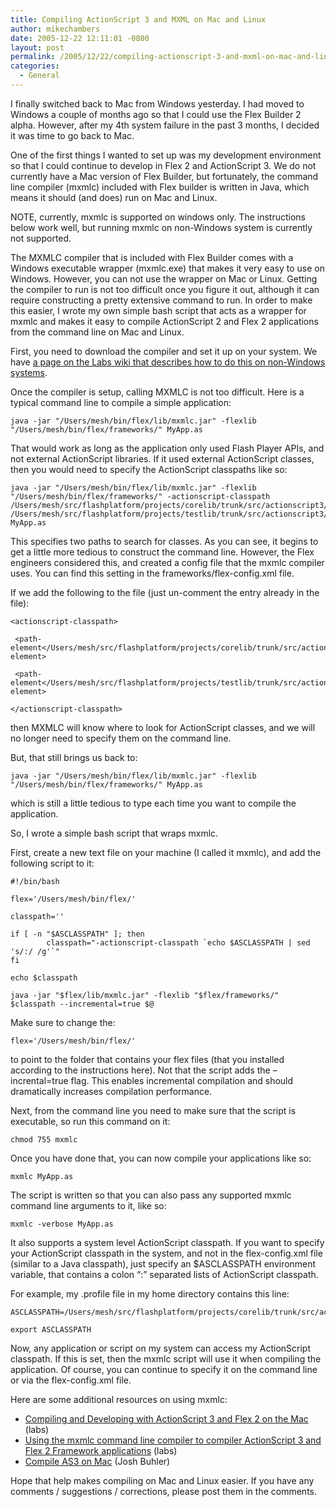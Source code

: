 ```yaml
---
title: Compiling ActionScript 3 and MXML on Mac and Linux
author: mikechambers
date: 2005-12-22 12:11:01 -0800
layout: post
permalink: /2005/12/22/compiling-actionscript-3-and-mxml-on-mac-and-linux/
categories:
  - General
---
```



I finally switched back to Mac from Windows yesterday. I had moved to Windows a couple of months ago so that I could use the Flex Builder 2 alpha. However, after my 4th system failure in the past 3 months, I decided it was time to go back to Mac.

One of the first things I wanted to set up was my development environment so that I could continue to develop in Flex 2 and ActionScript 3. We do not currently have a Mac version of Flex Builder, but fortunately, the command line compiler (mxmlc) included with Flex builder is written in Java, which means it should (and does) run on Mac and Linux.  
<!--more-->

  
NOTE, currently, mxmlc is supported on windows only. The instructions below work well, but running mxmlc on non-Windows system is currently not supported.

The MXMLC compiler that is included with Flex Builder comes with a Windows executable wrapper (mxmlc.exe) that makes it very easy to use on Windows. However, you can not use the wrapper on Mac or Linux. Getting the compiler to run is not too difficult once you figure it out, although it can require constructing a pretty extensive command to run. In order to make this easier, I wrote my own simple bash script that acts as a wrapper for mxmlc and makes it easy to compile ActionScript 2 and Flex 2 applications from the command line on Mac and Linux.

First, you need to download the compiler and set it up on your system. We have [a page on the Labs wiki that describes how to do this on non-Windows systems][1].

Once the compiler is setup, calling MXMLC is not too difficult. Here is a typical command line to compile a simple application:

    java -jar "/Users/mesh/bin/flex/lib/mxmlc.jar" -flexlib "/Users/mesh/bin/flex/frameworks/" MyApp.as

That would work as long as the application only used Flash Player APIs, and not external ActionScript libraries. If it used external ActionScript classes, then you would need to specify the ActionScript classpaths like so:

    java -jar "/Users/mesh/bin/flex/lib/mxmlc.jar" -flexlib "/Users/mesh/bin/flex/frameworks/" -actionscript-classpath /Users/mesh/src/flashplatform/projects/corelib/trunk/src/actionscript3/ /Users/mesh/src/flashplatform/projects/testlib/trunk/src/actionscript3/ MyApp.as

This specifies two paths to search for classes. As you can see, it begins to get a little more tedious to construct the command line. However, the Flex engineers considered this, and created a config file that the mxmlc compiler uses. You can find this setting in the frameworks/flex-config.xml file. 

If we add the following to the file (just un-comment the entry already in the file):

    <actionscript-classpath>
    
     <path-element</Users/mesh/src/flashplatform/projects/corelib/trunk/src/actionscript3/</path-element>
    
     <path-element</Users/mesh/src/flashplatform/projects/testlib/trunk/src/actionscript3/</path-element>       
    
    </actionscript-classpath>

then MXMLC will know where to look for ActionScript classes, and we will no longer need to specify them on the command line.

But, that still brings us back to:

    java -jar "/Users/mesh/bin/flex/lib/mxmlc.jar" -flexlib "/Users/mesh/bin/flex/frameworks/" MyApp.as

which is still a little tedious to type each time you want to compile the application.

So, I wrote a simple bash script that wraps mxmlc. 

First, create a new text file on your machine (I called it mxmlc), and add the following script to it:

    #!/bin/bash
    
    flex='/Users/mesh/bin/flex/'
    
    classpath=''
    
    if [ -n "$ASCLASSPATH" ]; then
            classpath="-actionscript-classpath `echo $ASCLASSPATH | sed 's/:/ /g'`"
    fi
    
    echo $classpath
    
    java -jar "$flex/lib/mxmlc.jar" -flexlib "$flex/frameworks/" $classpath --incremental=true $@

Make sure to change the:

    flex='/Users/mesh/bin/flex/'

to point to the folder that contains your flex files (that you installed according to the instructions here). Not that the script adds the &#8211;incrental=true flag. This enables incremental compilation and should dramatically increases compilation performance.

Next, from the command line you need to make sure that the script is executable, so run this command on it:

    chmod 755 mxmlc

Once you have done that, you can now compile your applications like so:

    mxmlc MyApp.as

The script is written so that you can also pass any supported mxmlc command line arguments to it, like so:

    mxmlc -verbose MyApp.as

It also supports a system level ActionScript classpath. If you want to specify your ActionScript classpath in the system, and not in the flex-config.xml file (similar to a Java classpath), just specify an $ASCLASSPATH environment variable, that contains a colon &#8220;:&#8221; separated lists of ActionScript classpath.

For example, my .profile file in my home directory contains this line:

    ASCLASSPATH=/Users/mesh/src/flashplatform/projects/corelib/trunk/src/actionscript3/:/Users/mesh/src/flashplatform/projects/testlib/trunk/src/actionscript3/
    
    export ASCLASSPATH

Now, any application or script on my system can access my ActionScript classpath. If this is set, then the mxmlc script will use it when compiling the application. Of course, you can continue to specify it on the command line or via the flex-config.xml file.

Here are some additional resources on using mxmlc:

*   [Compiling and Developing with ActionScript 3 and Flex 2 on the Mac][1] (labs)
*   [Using the mxmlc command line compiler to compiler ActionScript 3 and Flex 2 Framework applications][2] (labs)
*   [Compile AS3 on Mac][3] (Josh Buhler)

Hope that help makes compiling on Mac and Linux easier. If you have any comments / suggestions / corrections, please post them in the comments.

 [1]: http://labs.macromedia.com/wiki/index.php/Flex_Framework:tutorials:mac_development
 [2]: http://labs.macromedia.com/wiki/index.php/Flex_Framework:tutorials:compiling_mxmlc
 [3]: http://www.joshbuhler.com/2005/10/20/compile-as-3-on-mac